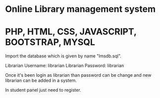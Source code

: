 Online Library management system
================================
PHP, HTML, CSS, JAVASCRIPT, BOOTSTRAP, MYSQL
============================================
Import the database which is given by name "lmsdb.sql".

Librarian Username: librarian
Librarian Password: librarian

Once it's been login as librarian than password can be change and new librarian can be added in a system.

In student panel just need to register.